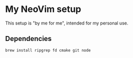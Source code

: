# My NeoVim setup

This setup is "by me for me", intended for my personal use.

## Dependencies

``` sh
brew install ripgrep fd cmake git node
```
